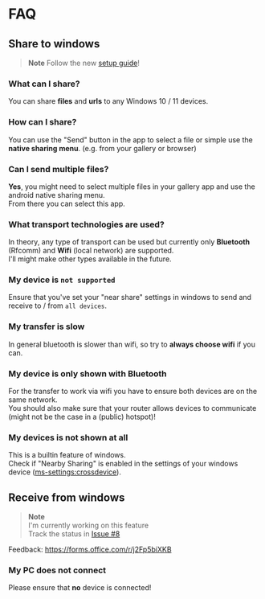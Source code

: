 # FAQ
## Share to windows

> **Note**
> Follow the new [setup guide](https://nearshare.shortdev.de/docs/setup)!

### What can I share?
You can share **files** and **urls** to any Windows 10 / 11 devices.

### How can I share?
You can use the "Send" button in the app to select a file or simple use the **native sharing menu**.
(e.g. from your gallery or browser)

### Can I send multiple files?
**Yes**, you might need to select multiple files in your gallery app and use the android native sharing menu.   
From there you can select this app.

### What transport technologies are used?
In theory, any type of transport can be used but currently only **Bluetooth** (Rfcomm) and **Wifi** (local network) are supported.   
I'll might make other types available in the future.

### My device is `not supported`
Ensure that you've set your "near share" settings in windows to send and receive to / from `all devices`.

### My transfer is slow
In general bluetooth is slower than wifi, so try to **always choose wifi** if you can.

### My device is only shown with Bluetooth
For the transfer to work via wifi you have to ensure both devices are on the same network.   
You should also make sure that your router allows devices to communicate (might not be the case in a (public) hotspot)!

### My devices is not shown at all
This is a builtin feature of windows.   
Check if "Nearby Sharing" is enabled in the settings of your windows device (<a href="ms-settings:crossdevice">ms-settings:crossdevice</a>).    

## Receive from windows

> **Note**   
> I'm currently working on this feature   
> Track the status in [Issue #8](https://github.com/ShortDevelopment/Nearby-Sharing-Windows/issues/8)

Feedback: https://forms.office.com/r/j2Fp5biXKB

### My PC does not connect
Please ensure that **no** device is connected!
